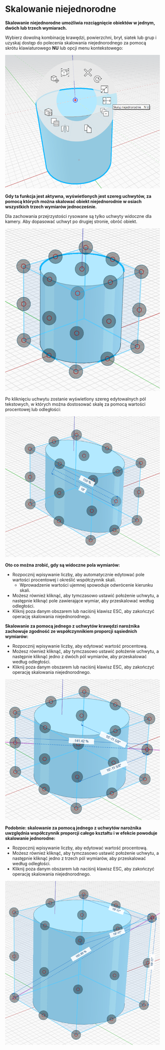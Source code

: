 # Skalowanie niejednorodne

**Skalowanie niejednorodne umożliwia rozciągnięcie obiektów w jednym, dwóch lub trzech wymiarach.**

Wybierz dowolną kombinację krawędzi, powierzchni, brył, siatek lub grup i uzyskaj dostęp do polecenia skalowania niejednorodnego za pomocą skrótu klawiaturowego **NU** lub opcji menu kontekstowego:

![](../.gitbook/assets/nu-scale_context-menu.PNG)

**Gdy ta funkcja jest aktywna, wyświetlonych jest szereg uchwytów, za pomocą których można skalować obiekt niejednorodnie w osiach wszystkich trzech wymiarów jednocześnie.**

Dla zachowania przejrzystości rysowane są tylko uchwyty widoczne dla kamery. Aby dopasować uchwyt po drugiej stronie, obróć obiekt.

![](../.gitbook/assets/nu-scale_grips-1.PNG)

Po kliknięciu uchwytu zostanie wyświetlony szereg edytowalnych pól tekstowych, w których można dostosować skalę za pomocą wartości procentowej lub odległości:

![](../.gitbook/assets/nu-scale_grips-2.PNG)

**Oto co można zrobić, gdy są widoczne pola wymiarów:**

* Rozpocznij wpisywanie liczby, aby automatycznie edytować pole wartości procentowej i określić współczynnik skali.
   * Wprowadzenie wartości ujemnej spowoduje odwrócenie kierunku skali.
* Możesz również kliknąć, aby tymczasowo ustawić położenie uchwytu, a następnie kliknąć pole zawierające wymiar, aby przeskalować według odległości.
* Kliknij poza danym obszarem lub naciśnij klawisz ESC, aby zakończyć operację skalowania niejednorodnego.

**Skalowanie za pomocą jednego z uchwytów krawędzi narożnika zachowuje zgodność ze współczynnikiem proporcji sąsiednich wymiarów:**

* Rozpocznij wpisywanie liczby, aby edytować wartość procentową.
* Możesz również kliknąć, aby tymczasowo ustawić położenie uchwytu, a następnie kliknąć jedno z dwóch pól wymiarów, aby przeskalować według odległości.
* Kliknij poza danym obszarem lub naciśnij klawisz ESC, aby zakończyć operację skalowania niejednorodnego.

![](../.gitbook/assets/nu-scale_grips-3.PNG)

**Podobnie: skalowanie za pomocą jednego z uchwytów narożnika uwzględnia współczynnik proporcji całego kształtu i w efekcie powoduje skalowanie jednorodne:**

* Rozpocznij wpisywanie liczby, aby edytować wartość procentową.
* Możesz również kliknąć, aby tymczasowo ustawić położenie uchwytu, a następnie kliknąć jedno z trzech pól wymiarów, aby przeskalować według odległości.
* Kliknij poza danym obszarem lub naciśnij klawisz ESC, aby zakończyć operację skalowania niejednorodnego.

![](../.gitbook/assets/nu-scale_grips-4.PNG)

